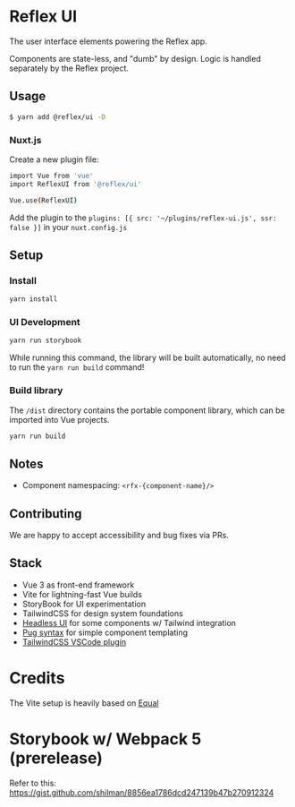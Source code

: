 # Reflex UI

The user interface elements powering the Reflex app.

Components are state-less, and "dumb" by design. Logic is handled separately by the Reflex project.

## Usage

```bash
$ yarn add @reflex/ui -D
```

### Nuxt.js

Create a new plugin file:

```bash
import Vue from 'vue'
import ReflexUI from '@reflex/ui'

Vue.use(ReflexUI)
```

Add the plugin to the `plugins: [{ src: '~/plugins/reflex-ui.js', ssr: false }]` in your `nuxt.config.js`

## Setup

### Install

```bash
yarn install
```

### UI Development

```bash
yarn run storybook
```

While running this command, the library will be built automatically, no need to run the `yarn run build` command!

### Build library

The `/dist` directory contains the portable component library, which can be imported into Vue projects.

```bash
yarn run build
```

## Notes

- Component namespacing: `<rfx-{component-name}/>`

## Contributing

We are happy to accept accessibility and bug fixes via PRs.

## Stack

- Vue 3 as front-end framework
- Vite for lightning-fast Vue builds
- StoryBook for UI experimentation
- TailwindCSS for design system foundations
- [Headless UI](https://github.com/tailwindlabs/headlessui/tree/main/packages/%40headlessui-vue) for some components w/ Tailwind integration
- [Pug syntax](https://pugjs.org/api/getting-started.html) for simple component templating
- [TailwindCSS VSCode plugin](https://marketplace.visualstudio.com/items?itemName=bradlc.vscode-tailwindcss)

# Credits

The Vite setup is heavily based on [Equal](https://github.com/quatrochan/Equal/)

# Storybook w/ Webpack 5 (prerelease)

Refer to this:
https://gist.github.com/shilman/8856ea1786dcd247139b47b270912324

